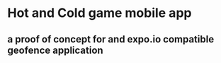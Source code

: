 # Hot and Cold game mobile app
## a proof of concept for and expo.io compatible geofence application
